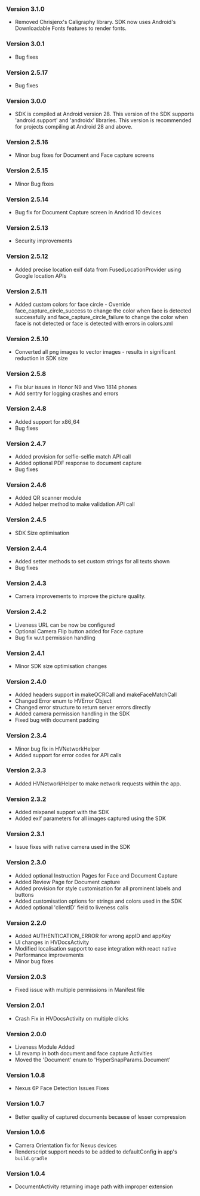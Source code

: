 ### Version 3.1.0
- Removed Chrisjenx's Caligraphy library. SDK now uses Android's Downloadable Fonts features to render fonts.

### Version 3.0.1
- Bug fixes

### Version 2.5.17
- Bug fixes

### Version 3.0.0
- SDK is compiled at Android version 28. This version of the SDK supports 'android.support' and 'androidx' libraries. This version is recommended for projects compiling at Android 28 and above.

### Version 2.5.16
- Minor bug fixes for Document and Face capture screens

### Version 2.5.15
- Minor Bug fixes

### Version 2.5.14
- Bug fix for Document Capture screen in Andriod 10 devices

### Version 2.5.13
- Security improvements

### Version 2.5.12
- Added precise location exif data from FusedLocationProvider using Google location APIs

### Version 2.5.11
- Added custom colors for face circle - Override face_capture_circle_success to change the color when face is detected successfully and face_capture_circle_failure to change the color when face is not detected or face is detected with errors in colors.xml

### Version 2.5.10
- Converted all png images to vector images - results in significant reduction in SDK size

### Version 2.5.8
- Fix blur issues in Honor N9 and Vivo 1814 phones
- Add sentry for logging crashes and errors

### Version 2.4.8
- Added support for x86_64
- Bug fixes

### Version 2.4.7
- Added provision for selfie-selfie match API call
- Added optional PDF response to document capture
- Bug fixes

### Version 2.4.6
- Added QR scanner module
- Added helper method to make validation API call

### Version 2.4.5
- SDK Size optimisation

### Version 2.4.4
- Added setter methods to set custom strings for all texts shown
- Bug fixes

### Version 2.4.3
- Camera improvements to improve the picture quality.
 
### Version 2.4.2
- Liveness URL can be now be configured 
- Optional Camera Flip button added for Face capture
- Bug fix w.r.t permission handling 

### Version 2.4.1
- Minor SDK size optimisation changes

### Version 2.4.0
- Added headers support in makeOCRCall and makeFaceMatchCall
- Changed Error enum to HVError Object
- Changed error structure to return server errors directly
- Added camera permission handling in the SDK
- Fixed bug with document padding


### Version 2.3.4
- Minor bug fix in HVNetworkHelper
- Added support for error codes for API calls

### Version 2.3.3
- Added HVNetworkHelper to make network requests within the app.

### Version 2.3.2
- Added mixpanel support with the SDK
- Added exif parameters for all images captured using the SDK

### Version 2.3.1
- Issue fixes with native camera used in the SDK

### Version 2.3.0
-  Added optional Instruction Pages for Face and Document Capture
-  Added Review Page for Document capture
-  Added provision for style customisation for all prominent labels and buttons
-  Added customisation options for strings and colors used in the SDK
-  Added optional 'clientID' field to liveness calls

### Version 2.2.0
- Added AUTHENTICATION_ERROR for wrong appID and appKey
- UI changes in HVDocsActivity
- Modified localisation support to ease integration with react native
- Performance improvements
- Minor bug fixes

### Version 2.0.3
- Fixed issue with multiple permissions in Manifest file

### Version 2.0.1
- Crash Fix in HVDocsActivity on multiple clicks

### Version 2.0.0
- Liveness Module Added
- UI revamp in both document and face capture Activities
- Moved the 'Document' enum to 'HyperSnapParams.Document'

### Version 1.0.8
- Nexus 6P Face Detection Issues Fixes

### Version 1.0.7
- Better quality of captured documents because of lesser compression

### Version 1.0.6
- Camera Orientation fix for Nexus devices
- Renderscript support needs to be added to defaultConfig in app's `build.gradle`

### Version 1.0.4
- DocumentActivity returning image path with improper extension
